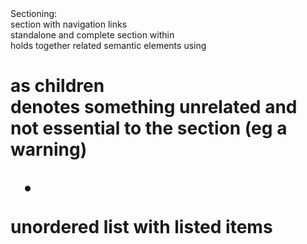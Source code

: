 <html>
<head>
<title>Title</title>
</head>
<body>
Sectioning:
<nav></nav>
section with navigation links
<article></article>
standalone and complete section within <body></body>
<section></section>
holds together related semantic elements using <h1 - h6> as children
<aside></aside>
denotes something unrelated and not essential to the section (eg a warning)
<ul> <li></li> </ul>
unordered list with listed items
</html>